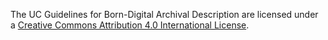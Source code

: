 The UC Guidelines for Born-Digital Archival Description are licensed under a [Creative Commons Attribution 4.0 International License](http://creativecommons.org/licenses/by/4.0/).
